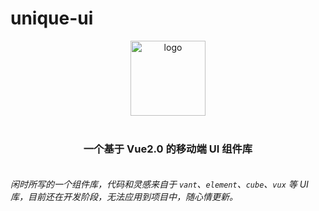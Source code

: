 # unique-ui

<p align="center">
  <a href="https://xiaojun1994.github.io/unique-ui/examples/dist/index.html">
    <img alt="logo" src="https://xiaojun1994.github.io/unique-ui/examples/assets/images/logo.png" height="120" style="margin-bottom: 10px;">
  </a>
</p>

<h3 align="center" style="margin: 30px 0 35px;">一个基于 Vue2.0 的移动端 UI 组件库</h3>

_闲时所写的一个组件库，代码和灵感来自于 `vant`、`element`、`cube`、`vux` 等 UI 库，目前还在开发阶段，无法应用到项目中，随心情更新。_
